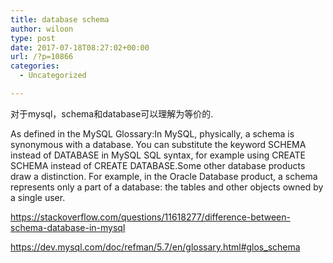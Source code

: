 ```yaml
---
title: database schema
author: wiloon
type: post
date: 2017-07-18T08:27:02+00:00
url: /?p=10866
categories:
  - Uncategorized

---
```

对于mysql，schema和database可以理解为等价的.

As defined in the MySQL Glossary:In MySQL, physically, a schema is synonymous with a database. You can substitute the keyword SCHEMA instead of DATABASE in MySQL SQL syntax, for example using CREATE SCHEMA instead of CREATE DATABASE.Some other database products draw a distinction. For example, in the Oracle Database product, a schema represents only a part of a database: the tables and other objects owned by a single user.

https://stackoverflow.com/questions/11618277/difference-between-schema-database-in-mysql
  
https://dev.mysql.com/doc/refman/5.7/en/glossary.html#glos_schema